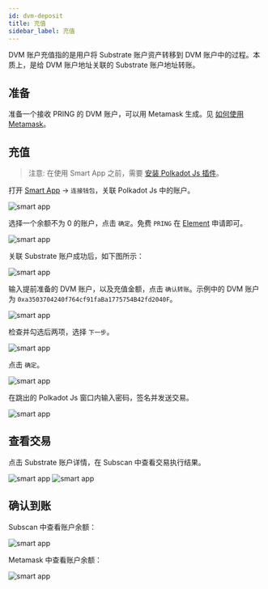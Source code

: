 ```yaml
---
id: dvm-deposit
title: 充值
sidebar_label: 充值
---
```


DVM 账户充值指的是用户将 Substrate 账户资产转移到 DVM 账户中的过程。本质上，是给 DVM 账户地址关联的 Substrate 账户地址转账。

## 准备 

准备一个接收 PRING 的 DVM 账户，可以用 Metamask 生成。见 [如何使用 Metamask](dvm-metamask)。

## 充值

> 注意: 在使用 Smart App 之前，需要 [安装 Polkadot Js 插件](https://polkadot.js.org/extension/)。

打开 [Smart App](https://smart.darwinia.network/) -> `连接钱包`，关联 Polkadot Js 中的账户。

![smart app](assets/dvm/smart-app/00.png)

选择一个余额不为 0 的账户，点击 `确定`。免费 `PRING` 在 [Element](https://app.element.io/?pk_vid=6961ca0f7c45f8bf16052310122d2437#/room/#darwinia:matrix.org) 申请即可。

![smart app](assets/dvm/smart-app/06.png)

关联 Substrate 账户成功后，如下图所示：

![smart app](assets/dvm/smart-app/07.png)

输入提前准备的 DVM 账户，以及充值金额，点击 `确认转账`。示例中的 DVM 账户为 `0xa3503704240f764cf91faBa1775754B42fd2040F`。

![smart app](assets/dvm/smart-app/01.png)

检查并勾选后两项，选择 `下一步`。   

![smart app](assets/dvm/smart-app/08.png)

点击 `确定`。

![smart app](assets/dvm/smart-app/09.png)

在跳出的 Polkadot Js 窗口内输入密码，签名并发送交易。

![smart app](assets/dvm/smart-app/10.png)

## 查看交易

点击 Substrate 账户详情，在 Subscan 中查看交易执行结果。

![smart app](assets/dvm/smart-app/02.png)
![smart app](assets/dvm/smart-app/03.png)

## 确认到账

Subscan 中查看账户余额：

![smart app](assets/dvm/smart-app/04.png)

Metamask 中查看账户余额：

![smart app](assets/dvm/smart-app/05.png)